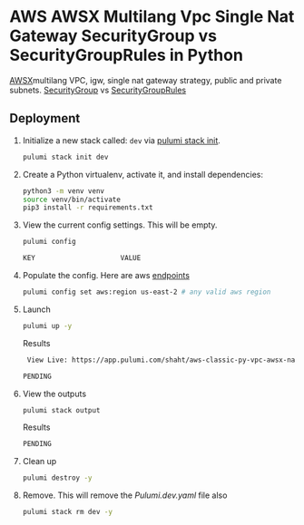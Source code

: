 # AWS AWSX Multilang Vpc Single Nat Gateway SecurityGroup vs SecurityGroupRules in Python

[AWSX](https://www.pulumi.com/registry/packages/awsx/)multilang VPC, igw, single nat gateway strategy, public and private subnets. [SecurityGroup](https://www.pulumi.com/registry/packages/aws/api-docs/ec2/securitygroup/) vs [SecurityGroupRules](https://www.pulumi.com/registry/packages/aws/api-docs/ec2/securitygrouprule/)

## Deployment

1. Initialize a new stack called: `dev` via [pulumi stack init](https://www.pulumi.com/docs/reference/cli/pulumi_stack_init/).

   ```bash
   pulumi stack init dev
   ```

1. Create a Python virtualenv, activate it, and install dependencies:
   ```bash
   python3 -m venv venv
   source venv/bin/activate
   pip3 install -r requirements.txt
   ```

1. View the current config settings. This will be empty.

   ```bash
   pulumi config
   ```

   ```bash
   KEY                     VALUE
   ```

1. Populate the config.  Here are aws [endpoints](https://docs.aws.amazon.com/general/latest/gr/rande.html)

      ```bash
   pulumi config set aws:region us-east-2 # any valid aws region
   ```

1. Launch

   ```bash
   pulumi up -y
   ```

   Results
   ```bash
    View Live: https://app.pulumi.com/shaht/aws-classic-py-vpc-awsx-natgateway-strategy/dev/updates/10

   PENDING
   ```

1. View the outputs
   ```bash
   pulumi stack output
   ```

   Results
   ```bash
   PENDING
   ```

1. Clean up
   ```bash
   pulumi destroy -y
   ```

1. Remove.  This will remove the *Pulumi.dev.yaml* file also
   ```bash
   pulumi stack rm dev -y
   ```
